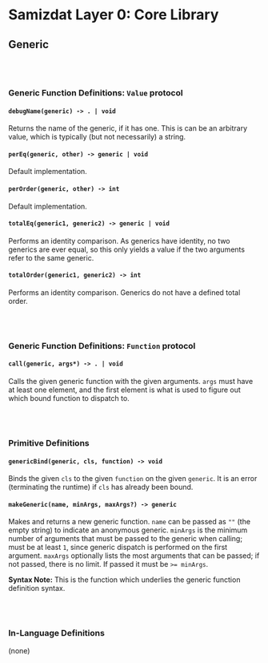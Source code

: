 Samizdat Layer 0: Core Library
==============================

Generic
-------

<br><br>
### Generic Function Definitions: `Value` protocol

#### `debugName(generic) -> . | void`

Returns the name of the generic, if it has one. This is can be
an arbitrary value, which is typically (but not necessarily) a string.

#### `perEq(generic, other) -> generic | void`

Default implementation.

#### `perOrder(generic, other) -> int`

Default implementation.

#### `totalEq(generic1, generic2) -> generic | void`

Performs an identity comparison. As generics have identity, no two
generics are ever equal, so this only yields a value if the two arguments
refer to the same generic.

#### `totalOrder(generic1, generic2) -> int`

Performs an identity comparison. Generics do not have a defined total
order.


<br><br>
### Generic Function Definitions: `Function` protocol

#### `call(generic, args*) -> . | void`

Calls the given generic function with the given arguments. `args` must
have at least one element, and the first element is what is used to
figure out which bound function to dispatch to.


<br><br>
### Primitive Definitions

#### `genericBind(generic, cls, function) -> void`

Binds the given `cls` to the given `function` on the given `generic`.
It is an error (terminating the runtime) if `cls` has already been bound.

#### `makeGeneric(name, minArgs, maxArgs?) -> generic`

Makes and returns a new generic function. `name` can be passed as `""`
(the empty string) to indicate an anonymous generic. `minArgs` is the
minimum number of arguments that must be passed to the generic when
calling; must be at least `1`, since generic dispatch is performed on
the first argument. `maxArgs` optionally lists the most arguments that
can be passed; if not passed, there is no limit. If passed it must be
`>= minArgs`.

**Syntax Note:** This is the function which underlies the generic
function definition syntax.


<br><br>
### In-Language Definitions

(none)
